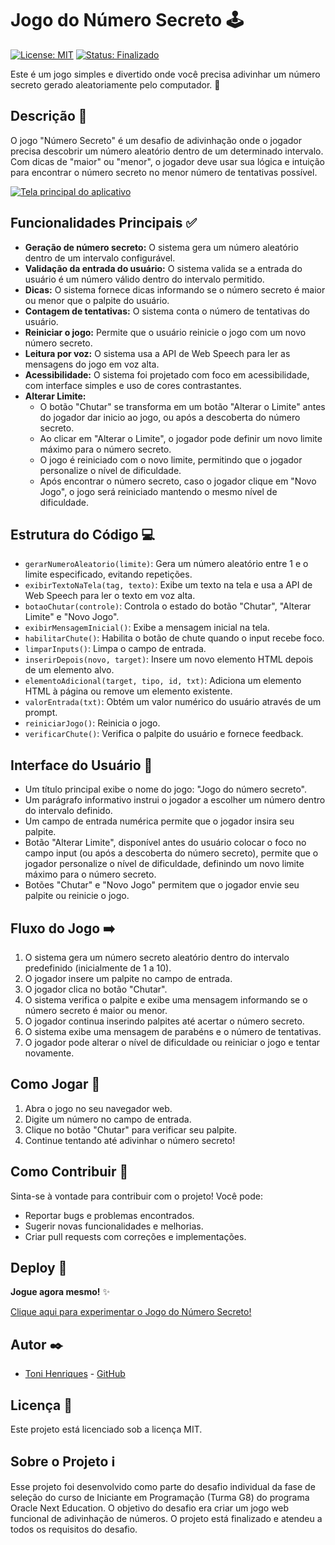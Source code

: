 # Jogo do Número Secreto 🕹️

[![License: MIT](https://img.shields.io/badge/License-MIT-yellow.svg)](https://opensource.org/licenses/MIT)
[![Status: Finalizado](https://img.shields.io/badge/Status-Finalizado-green)](https://github.com/henriquestoni/01_jogo-numero-secreto)

Este é um jogo simples e divertido onde você precisa adivinhar um número secreto gerado aleatoriamente pelo computador. 🤖

## Descrição 📝

O jogo "Número Secreto" é um desafio de adivinhação onde o jogador precisa descobrir um número aleatório dentro de um determinado intervalo. Com dicas de "maior" ou "menor", o jogador deve usar sua lógica e intuição para encontrar o número secreto no menor número de tentativas possível.

[![Tela principal do aplicativo](https://github.com/user-attachments/assets/58cba98e-4a46-47c7-a39a-eb912a873794)](https://henriquestoni.github.io/01_jogo-numero-secreto/)

## Funcionalidades Principais ✅

*   **Geração de número secreto:** O sistema gera um número aleatório dentro de um intervalo configurável.
*   **Validação da entrada do usuário:** O sistema valida se a entrada do usuário é um número válido dentro do intervalo permitido.
*   **Dicas:** O sistema fornece dicas informando se o número secreto é maior ou menor que o palpite do usuário.
*   **Contagem de tentativas:** O sistema conta o número de tentativas do usuário.
*   **Reiniciar o jogo:** Permite que o usuário reinicie o jogo com um novo número secreto.
*   **Leitura por voz:** O sistema usa a API de Web Speech para ler as mensagens do jogo em voz alta.
*   **Acessibilidade:** O sistema foi projetado com foco em acessibilidade, com interface simples e uso de cores contrastantes.
*   **Alterar Limite:**
    *   O botão "Chutar" se transforma em um botão "Alterar o Limite" antes do jogador dar inicio ao jogo, ou após a descoberta do número secreto.
    *   Ao clicar em "Alterar o Limite", o jogador pode definir um novo limite máximo para o número secreto.
    *   O jogo é reiniciado com o novo limite, permitindo que o jogador personalize o nível de dificuldade.
    *   Após encontrar o número secreto, caso o jogador clique em "Novo Jogo", o jogo será reiniciado mantendo o mesmo nível de dificuldade.

## Estrutura do Código 💻

* `gerarNumeroAleatorio(limite)`: Gera um número aleatório entre 1 e o limite especificado, evitando repetições.
* `exibirTextoNaTela(tag, texto)`: Exibe um texto na tela e usa a API de Web Speech para ler o texto em voz alta.
* `botaoChutar(controle)`: Controla o estado do botão "Chutar", "Alterar Limite" e "Novo Jogo".
* `exibirMensagemInicial()`: Exibe a mensagem inicial na tela.
* `habilitarChute()`: Habilita o botão de chute quando o input recebe foco.
* `limparInputs()`: Limpa o campo de entrada.
* `inserirDepois(novo, target)`: Insere um novo elemento HTML depois de um elemento alvo.
* `elementoAdicional(target, tipo, id, txt)`: Adiciona um elemento HTML à página ou remove um elemento existente.
* `valorEntrada(txt)`: Obtém um valor numérico do usuário através de um prompt.
* `reiniciarJogo()`: Reinicia o jogo.
* `verificarChute()`: Verifica o palpite do usuário e fornece feedback.

## Interface do Usuário 👀

  * Um título principal exibe o nome do jogo: "Jogo do número secreto".
  * Um parágrafo informativo instrui o jogador a escolher um número dentro do intervalo definido.
  * Um campo de entrada numérica permite que o jogador insira seu palpite.
  * Botão "Alterar Limite", disponível antes do usuário colocar o foco no campo input (ou após a descoberta do número secreto), permite que o jogador personalize o nível de dificuldade, definindo um novo limite máximo para o número secreto.
  * Botões "Chutar" e "Novo Jogo" permitem que o jogador envie seu palpite ou reinicie o jogo.

## Fluxo do Jogo ➡️

1.  O sistema gera um número secreto aleatório dentro do intervalo predefinido (inicialmente de 1 a 10).
2.  O jogador insere um palpite no campo de entrada.
3.  O jogador clica no botão "Chutar".
4.  O sistema verifica o palpite e exibe uma mensagem informando se o número secreto é maior ou menor.
5.  O jogador continua inserindo palpites até acertar o número secreto.
6.  O sistema exibe uma mensagem de parabéns e o número de tentativas.
7.  O jogador pode alterar o nível de dificuldade ou reiniciar o jogo e tentar novamente.

## Como Jogar 🤔

1.  Abra o jogo no seu navegador web.
2.  Digite um número no campo de entrada.
3.  Clique no botão "Chutar" para verificar seu palpite.
4.  Continue tentando até adivinhar o número secreto\!

## Como Contribuir 💪

Sinta-se à vontade para contribuir com o projeto\! Você pode:

  * Reportar bugs e problemas encontrados.
  * Sugerir novas funcionalidades e melhorias.
  * Criar pull requests com correções e implementações.

## Deploy 🚀

**Jogue agora mesmo\!** ✨

[Clique aqui para experimentar o Jogo do Número Secreto\!](https://henriquestoni.github.io/01_jogo-numero-secreto/)

## Autor ✒️

  * [Toni Henriques](https://www.linkedin.com/in/henriquestoni/) - [GitHub](https://github.com/henriquestoni)

## Licença 📄

Este projeto está licenciado sob a licença MIT.

## Sobre o Projeto ℹ️

Esse projeto foi desenvolvido como parte do desafio individual da fase de seleção do curso de Iniciante em Programação (Turma G8) do programa Oracle Next Education. O objetivo do desafio era criar um jogo web funcional de adivinhação de números. O projeto está finalizado e atendeu a todos os requisitos do desafio.
